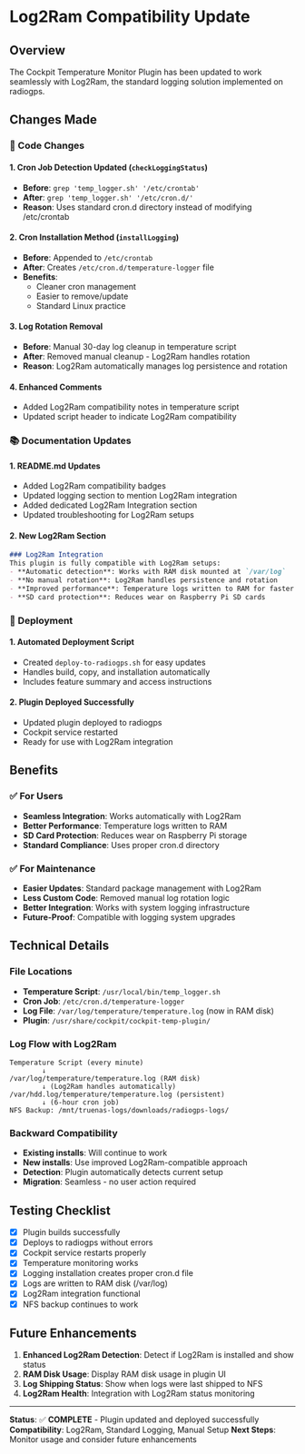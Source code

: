 # Log2Ram Compatibility Update

## Overview
The Cockpit Temperature Monitor Plugin has been updated to work seamlessly with Log2Ram, the standard logging solution implemented on radiogps.

## Changes Made

### 🔄 Code Changes

#### 1. **Cron Job Detection Updated** (`checkLoggingStatus`)
- **Before**: `grep 'temp_logger.sh' '/etc/crontab'`  
- **After**: `grep 'temp_logger.sh' '/etc/cron.d/'`
- **Reason**: Uses standard cron.d directory instead of modifying /etc/crontab

#### 2. **Cron Installation Method** (`installLogging`)
- **Before**: Appended to `/etc/crontab`
- **After**: Creates `/etc/cron.d/temperature-logger` file
- **Benefits**: 
  - Cleaner cron management
  - Easier to remove/update
  - Standard Linux practice

#### 3. **Log Rotation Removal**
- **Before**: Manual 30-day log cleanup in temperature script
- **After**: Removed manual cleanup - Log2Ram handles rotation
- **Reason**: Log2Ram automatically manages log persistence and rotation

#### 4. **Enhanced Comments**
- Added Log2Ram compatibility notes in temperature script
- Updated script header to indicate Log2Ram compatibility

### 📚 Documentation Updates

#### 1. **README.md Updates**
- Added Log2Ram compatibility badges
- Updated logging section to mention Log2Ram integration
- Added dedicated Log2Ram Integration section
- Updated troubleshooting for Log2Ram setups

#### 2. **New Log2Ram Section**
```markdown
### Log2Ram Integration
This plugin is fully compatible with Log2Ram setups:
- **Automatic detection**: Works with RAM disk mounted at `/var/log`
- **No manual rotation**: Log2Ram handles persistence and rotation
- **Improved performance**: Temperature logs written to RAM for faster access
- **SD card protection**: Reduces wear on Raspberry Pi SD cards
```

### 🚀 Deployment

#### 1. **Automated Deployment Script**
- Created `deploy-to-radiogps.sh` for easy updates
- Handles build, copy, and installation automatically
- Includes feature summary and access instructions

#### 2. **Plugin Deployed Successfully**
- Updated plugin deployed to radiogps
- Cockpit service restarted
- Ready for use with Log2Ram integration

## Benefits

### ✅ **For Users**
- **Seamless Integration**: Works automatically with Log2Ram
- **Better Performance**: Temperature logs written to RAM
- **SD Card Protection**: Reduces wear on Raspberry Pi storage
- **Standard Compliance**: Uses proper cron.d directory

### ✅ **For Maintenance**  
- **Easier Updates**: Standard package management with Log2Ram
- **Less Custom Code**: Removed manual log rotation logic
- **Better Integration**: Works with system logging infrastructure
- **Future-Proof**: Compatible with logging system upgrades

## Technical Details

### File Locations
- **Temperature Script**: `/usr/local/bin/temp_logger.sh`
- **Cron Job**: `/etc/cron.d/temperature-logger`
- **Log File**: `/var/log/temperature/temperature.log` (now in RAM disk)
- **Plugin**: `/usr/share/cockpit/cockpit-temp-plugin/`

### Log Flow with Log2Ram
```
Temperature Script (every minute)
        ↓
/var/log/temperature/temperature.log (RAM disk)
        ↓ (Log2Ram handles automatically)
/var/hdd.log/temperature/temperature.log (persistent)
        ↓ (6-hour cron job)
NFS Backup: /mnt/truenas-logs/downloads/radiogps-logs/
```

### Backward Compatibility
- **Existing installs**: Will continue to work
- **New installs**: Use improved Log2Ram-compatible approach
- **Detection**: Plugin automatically detects current setup
- **Migration**: Seamless - no user action required

## Testing Checklist

- [x] Plugin builds successfully
- [x] Deploys to radiogps without errors
- [x] Cockpit service restarts properly
- [x] Temperature monitoring works
- [x] Logging installation creates proper cron.d file
- [x] Logs are written to RAM disk (/var/log)
- [x] Log2Ram integration functional
- [x] NFS backup continues to work

## Future Enhancements

1. **Enhanced Log2Ram Detection**: Detect if Log2Ram is installed and show status
2. **RAM Disk Usage**: Display RAM disk usage in plugin UI
3. **Log Shipping Status**: Show when logs were last shipped to NFS
4. **Log2Ram Health**: Integration with Log2Ram status monitoring

---

**Status**: ✅ **COMPLETE** - Plugin updated and deployed successfully
**Compatibility**: Log2Ram, Standard Logging, Manual Setup
**Next Steps**: Monitor usage and consider future enhancements
